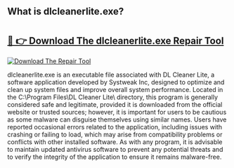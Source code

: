 ## What is dlcleanerlite.exe? 

# <h2><a href="https://exedetect.com/download.php?dlcleanerlite.exe">🔗 👉 Download The dlcleanerlite.exe Repair Tool</a></h2>

[![Download The Repair Tool](https://exedetect.com/download-button.jpg)](https://exedetect.com/download.php?dlcleanerlite.exe)

dlcleanerlite.exe is an executable file associated with DL Cleaner Lite, a software application developed by Systweak Inc, designed to optimize and clean up system files and improve overall system performance. Located in the C:\Program Files\DL Cleaner Lite\ directory, this program is generally considered safe and legitimate, provided it is downloaded from the official website or trusted sources; however, it is important for users to be cautious as some malware can disguise themselves using similar names. Users have reported occasional errors related to the application, including issues with crashing or failing to load, which may arise from compatibility problems or conflicts with other installed software. As with any program, it is advisable to maintain updated antivirus software to prevent any potential threats and to verify the integrity of the application to ensure it remains malware-free.